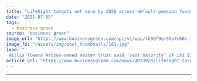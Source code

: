 ```yaml
---
title: "LifeSight targets net zero by 2050 across default pension funds"
date: "2021-07-05"
tags: 
  - business green
source: "business green"
image_url: "https://www.businessgreen.com/api/v1/wps/fb08f9e/56a7c60c-f72a-4229-9805-c5d422966b92/1/pension-istock-185x114.jpg"
image_fp: "/assets/img/post_thumbnails/161.jpg"
lead: "
 Willis Towers Watson-owned master trust said ‘vast majority’ of its £10bn managed assets will be covered by net zero goal ..."
article_url: "https://www.businessgreen.com/news/4033928/lifesight-targets-net-zero-2050-default-pension-funds"
---
```


---
